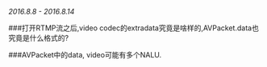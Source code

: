 *2016.8.8 - 2016.8.14*

###打开RTMP流之后,video codec的extradata究竟是啥样的,AVPacket.data也究竟是什么格式的?

###AVPacket中的data, video可能有多个NALU.

